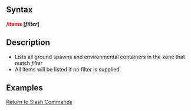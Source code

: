 ## Syntax

**<span style="color:red">/items</span> \[*filter*\]**

## Description

-   Lists all ground spawns and environmental containers in the zone that match *filter*
-   All items will be listed if no filter is supplied

## Examples

[Return to Slash Commands](slash-commands.md)



